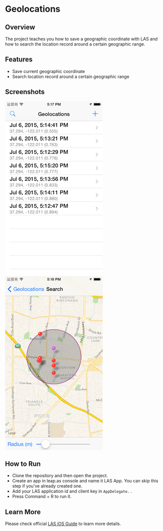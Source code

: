 # Geolocations

## Overview

The project teaches you how to save a geographic coordinate with LAS and how to search the location record around a certain geographic range.

## Features

- Save current geographic coordinate
- Search location record around a certain geographic range

## Screenshots

![](docs/images/1.png)
![](docs/images/2.png)

## How to Run

- Clone the repository and then open the project.
- Create an app in leap.as console and name it LAS App. You can skip this step if you've already created one.
- Add your LAS application id and client key in `AppDelegate.` .
- Press Command + R to run it.

## Learn More

Please check official [LAS iOS Guide](https://leap.as/docs/cloudData/ios.html) to learn more details.
